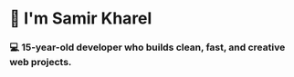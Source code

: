 # 👋 I'm Samir Kharel

### 💻 15-year-old developer who builds clean, fast, and creative web projects.

<h5 style="font-size: 22222px;">I work with <strong>JavaScript</strong>, <strong>Lua</strong>, and <strong>Python</strong>, and build using <strong>React</strong>, <strong>Node.js</strong>, <strong>Tailwind CSS</strong>, and <strong>SQL</strong>. I enjoy learning new tech and applying it to real-world projects. Always looking to push the boundaries of what I can create.</h5>

- 🌐 [samirkharel.com](https://www.samirkharel.com)
- ✉️ [samir.kharel66@gmail.com](mailto:samir.kharel66@gmail.com)

---

### ⚙️ Tech Stack

<p align="left">
  <img src="https://img.shields.io/badge/JavaScript-F7DF1E?style=for-the-badge&logo=javascript&logoColor=000" width="120" />
  <img src="https://img.shields.io/badge/Lua-2C2D72?style=for-the-badge&logo=lua&logoColor=white" width="120" />
  <img src="https://img.shields.io/badge/Python-3776AB?style=for-the-badge&logo=python&logoColor=white" width="120" />
  <img src="https://img.shields.io/badge/Node.js-339933?style=for-the-badge&logo=node.js&logoColor=white" width="120" />
  <img src="https://img.shields.io/badge/React-61DAFB?style=for-the-badge&logo=react&logoColor=000" width="120" />
  <img src="https://img.shields.io/badge/TailwindCSS-38B2AC?style=for-the-badge&logo=tailwind-css&logoColor=white" width="120" />
  <img src="https://img.shields.io/badge/Bootstrap-7952B3?style=for-the-badge&logo=bootstrap&logoColor=white" width="120" />
  <img src="https://img.shields.io/badge/SQL-4479A1?style=for-the-badge&logo=postgresql&logoColor=white" width="120" />
</p>

---

<p align="left">
  <img src="https://komarev.com/ghpvc/?username=saamirkhrl&label=Profile%20views&color=0e75b6&style=flat" alt="Profile views" />
</p>
